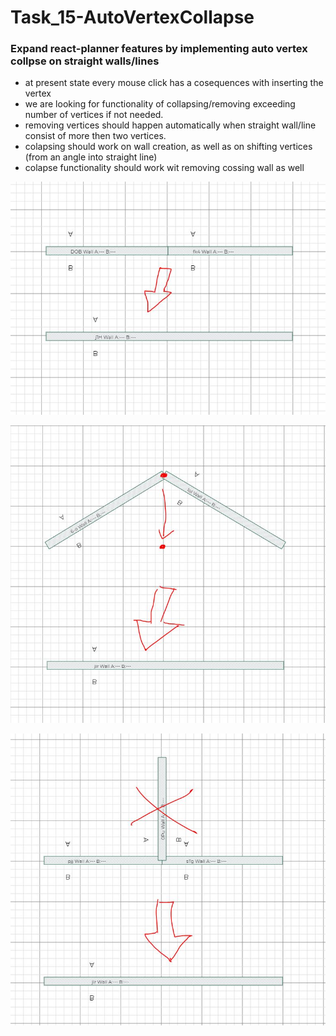 # Task_15-AutoVertexCollapse

### Expand react-planner features by implementing auto vertex collpse on straight walls/lines

- at present state every mouse click has a cosequences with inserting the vertex
- we are looking for functionality of collapsing/removing exceeding number of vertices if not needed.
- removing vertices should happen automatically when straight wall/line consist of more then two vertices.
- colapsing should work on wall creation, as well as on shifting vertices (from an angle into straight line)
- colapse functionality should work wit removing cossing wall as well

![Vertex collapse](/vertexcolapse.JPG)

![Corner collapse](/cornercolapse.JPG)

![Corner collapse](/crosscolapse.JPG)

